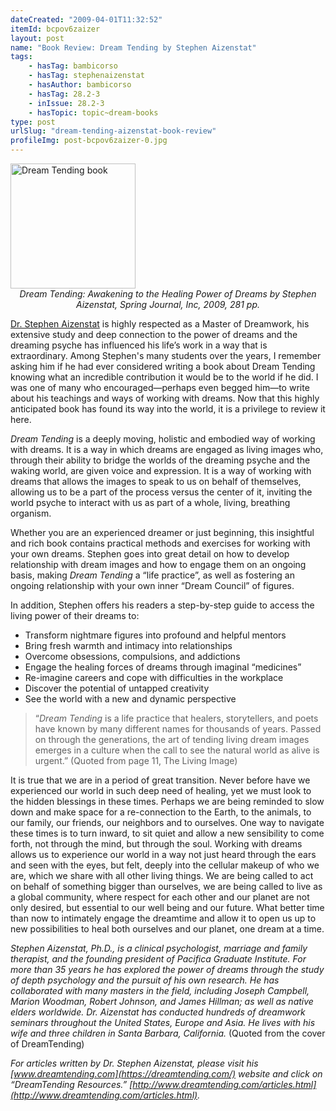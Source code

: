 ```yaml
---
dateCreated: "2009-04-01T11:32:52"
itemId: bcpov6zaizer
layout: post
name: "Book Review: Dream Tending by Stephen Aizenstat"
tags:
    - hasTag: bambicorso
    - hasTag: stephenaizenstat
    - hasAuthor: bambicorso
    - hasTag: 28.2-3
    - inIssue: 28.2-3
    - hasTopic: topic~dream-books
type: post
urlSlug: "dream-tending-aizenstat-book-review"
profileImg: post-bcpov6zaizer-0.jpg
---
```


<a href="https://www.goodreads.com/book/show/12310352-dream-tending">
<img src="../images/post-bcpov6zaizer-0.jpg" width="200" height="auto" alt="Dream Tending book"/>
</a>
<!--nopreview--><div style="text-align:center"><i>Dream Tending: Awakening to the Healing Power of Dreams by Stephen Aizenstat, Spring Journal, Inc, 2009, 281 pp.</i></div><!--/nopreview-->

[Dr. Stephen Aizenstat](../@stephenaizenstat) is highly respected as a Master of Dreamwork, his extensive study and deep connection to the power of dreams and the dreaming psyche has influenced his life’s work in a way that is extraordinary. Among Stephen's many students over the years, I remember asking him if he had ever considered writing a book about Dream Tending knowing what an incredible contribution it would be to the world if he did. I was one of many who encouraged—perhaps even begged him—to write about his teachings and ways of working with dreams. Now that this highly anticipated book has found its way into the world, it is a privilege to review it here.

_Dream Tending_ is a deeply moving, holistic and embodied way of working with dreams. It is a way in which dreams are engaged as living images who, through their ability to bridge the worlds of the dreaming psyche and the waking world, are given voice and expression. It is a way of working with dreams that allows the images to speak to us on behalf of themselves, allowing us to be a part of the process versus the center of it, inviting the world psyche to interact with us as part of a whole, living, breathing organism.

Whether you are an experienced dreamer or just beginning, this insightful and rich book contains practical methods and exercises for working with your own dreams. Stephen goes into great detail on how to develop relationship with dream images and how to engage them on an ongoing basis, making _Dream Tending_ a “life practice”, as well as fostering an ongoing relationship with your own inner “Dream Council” of figures.

In addition, Stephen offers his readers a step-by-step guide to access the living power of their dreams to:

-   Transform nightmare figures into profound and helpful mentors
-   Bring fresh warmth and intimacy into relationships
-   Overcome obsessions, compulsions, and addictions
-   Engage the healing forces of dreams through imaginal “medicines”
-   Re-imagine careers and cope with difficulties in the workplace
-   Discover the potential of untapped creativity
-   See the world with a new and dynamic perspective

> “_Dream Tending_ is a life practice that healers, storytellers, and poets have known by many different names for thousands of years. Passed on through the generations, the art of tending living dream images emerges in a culture when the call to see the natural world as alive is urgent.” (Quoted from page 11, The Living Image)

It is true that we are in a period of great transition. Never before have we experienced our world in such deep need of healing, yet we must look to the hidden blessings in these times. Perhaps we are being reminded to slow down and make space for a re-connection to the Earth, to the animals, to our family, our friends, our neighbors and to ourselves. One way to navigate these times is to turn inward, to sit quiet and allow a new sensibility to come forth, not through the mind, but through the soul. Working with dreams allows us to experience our world in a way not just heard through the ears and seen with the eyes, but felt, deeply into the cellular makeup of who we are, which we share with all other living things. We are being called to act on behalf of something bigger than ourselves, we are being called to live as a global community, where respect for each other and our planet are not only desired, but essential to our well being and our future. What better time than now to intimately engage the dreamtime and allow it to open us up to new possibilities to heal both ourselves and our planet, one dream at a time.

_Stephen Aizenstat, Ph.D., is a clinical psychologist, marriage and family therapist, and the founding president of Pacifica Graduate Institute. For more than 35 years he has explored the power of dreams through the study of depth psychology and the pursuit of his own research. He has collaborated with many masters in the field, including Joseph Campbell, Marion Woodman, Robert Johnson, and James Hillman; as well as native elders worldwide. Dr. Aizenstat has conducted hundreds of dreamwork seminars throughout the United States, Europe and Asia. He lives with his wife and three children in Santa Barbara, California._ (Quoted from the cover of DreamTending)

_For articles written by Dr. Stephen Aizenstat, please visit his [www.dreamtending.com](https://dreamtending.com/) website and click on “DreamTending Resources.” [http://www.dreamtending.com/articles.html](http://www.dreamtending.com/articles.html)._
